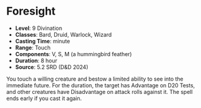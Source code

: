 # Foresight

- **Level**: 9 Divination
- **Classes**: Bard, Druid, Warlock, Wizard
- **Casting Time**: minute
- **Range**: Touch
- **Components**: V, S, M (a hummingbird feather)
- **Duration**: 8 hour
- **Source**: 5.2 SRD (D&D 2024)

You touch a willing creature and bestow a limited ability to see into the immediate future. For the duration, the target has Advantage on D20 Tests, and other creatures have Disadvantage on attack rolls against it. The spell ends early if you cast it again.

